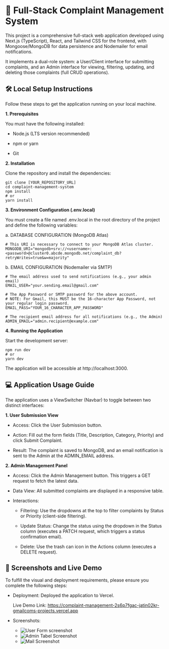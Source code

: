 # 💼 Full-Stack Complaint Management System

This project is a comprehensive full-stack web application developed using Next.js (TypeScript), React, and Tailwind CSS for the frontend, with Mongoose/MongoDB for data persistence and Nodemailer for email notifications.

It implements a dual-role system: a User/Client interface for submitting complaints, and an Admin interface for viewing, filtering, updating, and deleting those complaints (full CRUD operations).

## 🛠️ Local Setup Instructions

Follow these steps to get the application running on your local machine.

**1. Prerequisites**

You must have the following installed:

- Node.js (LTS version recommended)

- npm or yarn

- Git

**2. Installation**

Clone the repository and install the dependencies:
```
git clone [YOUR_REPOSITORY_URL]
cd complaint-management-system
npm install
# or
yarn install
```

**3. Environment Configuration (.env.local)**

You must create a file named .env.local in the root directory of the project and define the following variables:

a. DATABASE CONFIGURATION (MongoDB Atlas)
```
# This URI is necessary to connect to your MongoDB Atlas cluster.
MONGODB_URI="mongodb+srv://<username>:<password>@cluster0.abcde.mongodb.net/complaint_db?retryWrites=true&w=majority"
```

b. EMAIL CONFIGURATION (Nodemailer via SMTP)
```
# The email address used to send notifications (e.g., your admin email)
EMAIL_USER="your.sending.email@gmail.com" 

# The App Password or SMTP password for the above account. 
# NOTE: For Gmail, this MUST be the 16-character App Password, not your regular login password.
EMAIL_PASS="YOUR_16_CHARACTER_APP_PASSWORD" 

# The recipient email address for all notifications (e.g., the Admin)
ADMIN_EMAIL="admin.recipient@example.com"
```

**4. Running the Application**

Start the development server:
```
npm run dev
# or
yarn dev
```

The application will be accessible at http://localhost:3000.

## 💻 Application Usage Guide

The application uses a ViewSwitcher (Navbar) to toggle between two distinct interfaces:

**1. User Submission View**

- Access: Click the User Submission button.

- Action: Fill out the form fields (Title, Description, Category, Priority) and click Submit Complaint.

- Result: The complaint is saved to MongoDB, and an email notification is sent to the Admin at the ADMIN_EMAIL address.

**2. Admin Management Panel**

- Access: Click the Admin Management button. This triggers a GET request to fetch the latest data.

- Data View: All submitted complaints are displayed in a responsive table.

- Interactions:

  - Filtering: Use the dropdowns at the top to filter complaints by Status or Priority (client-side filtering).

  - Update Status: Change the status using the dropdown in the Status column (executes a PATCH request, which triggers a status confirmation email).

  - Delete: Use the trash can icon in the Actions column (executes a DELETE request).

## 📸 Screenshots and Live Demo

To fulfill the visual and deployment requirements, please ensure you complete the following steps:

- Deployment: Deployed the application to Vercel.

  Live Demo Link: https://complaint-management-2s6p7fgac-jatin02kr-gmailcoms-projects.vercel.app

- Screenshots:
   - ![User Form screenshot](./User_panel.png)
   - ![Admin Tabel Screenshot](./Admin_panel.png)
   - ![Mail Screenshot](./Mail.png)
